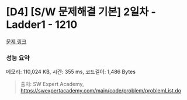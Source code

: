 # [D4] [S/W 문제해결 기본] 2일차 - Ladder1 - 1210 

[문제 링크](https://swexpertacademy.com/main/code/problem/problemDetail.do?contestProbId=AV14ABYKADACFAYh) 

### 성능 요약

메모리: 110,024 KB, 시간: 355 ms, 코드길이: 1,486 Bytes



> 출처: SW Expert Academy, https://swexpertacademy.com/main/code/problem/problemList.do